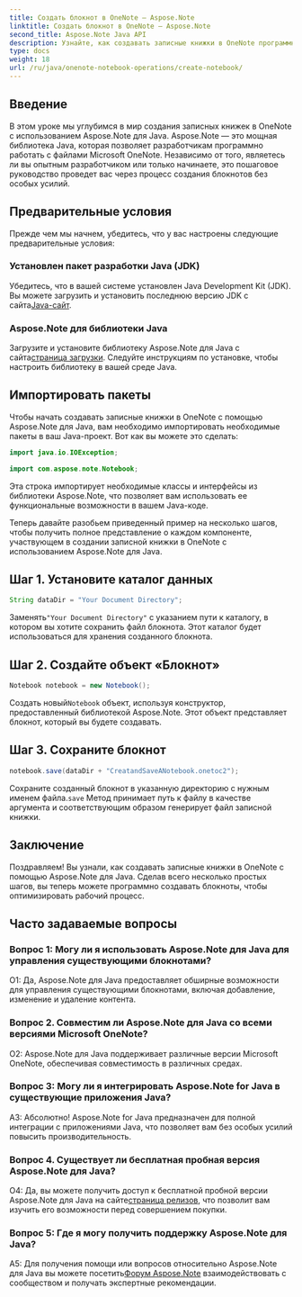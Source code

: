 ```yaml
---
title: Создать блокнот в OneNote — Aspose.Note
linktitle: Создать блокнот в OneNote — Aspose.Note
second_title: Aspose.Note Java API
description: Узнайте, как создавать записные книжки в OneNote программным способом с помощью Aspose.Note для Java. Оптимизируйте свой рабочий процесс с помощью этого пошагового руководства.
type: docs
weight: 18
url: /ru/java/onenote-notebook-operations/create-notebook/
---
```

## Введение

В этом уроке мы углубимся в мир создания записных книжек в OneNote с использованием Aspose.Note для Java. Aspose.Note — это мощная библиотека Java, которая позволяет разработчикам программно работать с файлами Microsoft OneNote. Независимо от того, являетесь ли вы опытным разработчиком или только начинаете, это пошаговое руководство проведет вас через процесс создания блокнотов без особых усилий.

## Предварительные условия

Прежде чем мы начнем, убедитесь, что у вас настроены следующие предварительные условия:

### Установлен пакет разработки Java (JDK)

Убедитесь, что в вашей системе установлен Java Development Kit (JDK). Вы можете загрузить и установить последнюю версию JDK с сайта[Java-сайт](https://www.oracle.com/java/technologies/javase-jdk15-downloads.html).

### Aspose.Note для библиотеки Java

 Загрузите и установите библиотеку Aspose.Note для Java с сайта[страница загрузки](https://releases.aspose.com/note/java/). Следуйте инструкциям по установке, чтобы настроить библиотеку в вашей среде Java.

## Импортировать пакеты

Чтобы начать создавать записные книжки в OneNote с помощью Aspose.Note для Java, вам необходимо импортировать необходимые пакеты в ваш Java-проект. Вот как вы можете это сделать:

```java
import java.io.IOException;

import com.aspose.note.Notebook;
```

Эта строка импортирует необходимые классы и интерфейсы из библиотеки Aspose.Note, что позволяет вам использовать ее функциональные возможности в вашем Java-коде.

Теперь давайте разобьем приведенный пример на несколько шагов, чтобы получить полное представление о каждом компоненте, участвующем в создании записной книжки в OneNote с использованием Aspose.Note для Java.

## Шаг 1. Установите каталог данных

```java
String dataDir = "Your Document Directory";
```

 Заменять`"Your Document Directory"` с указанием пути к каталогу, в котором вы хотите сохранить файл блокнота. Этот каталог будет использоваться для хранения созданного блокнота.

## Шаг 2. Создайте объект «Блокнот»

```java
Notebook notebook = new Notebook();
```

 Создать новый`Notebook` объект, используя конструктор, предоставленный библиотекой Aspose.Note. Этот объект представляет блокнот, который вы будете создавать.

## Шаг 3. Сохраните блокнот

```java
notebook.save(dataDir + "CreatandSaveANotebook.onetoc2");
```

 Сохраните созданный блокнот в указанную директорию с нужным именем файла.`save` Метод принимает путь к файлу в качестве аргумента и соответствующим образом генерирует файл записной книжки.

## Заключение

Поздравляем! Вы узнали, как создавать записные книжки в OneNote с помощью Aspose.Note для Java. Сделав всего несколько простых шагов, вы теперь можете программно создавать блокноты, чтобы оптимизировать рабочий процесс.

## Часто задаваемые вопросы

### Вопрос 1: Могу ли я использовать Aspose.Note для Java для управления существующими блокнотами?

О1: Да, Aspose.Note для Java предоставляет обширные возможности для управления существующими блокнотами, включая добавление, изменение и удаление контента.

### Вопрос 2. Совместим ли Aspose.Note для Java со всеми версиями Microsoft OneNote?

О2: Aspose.Note для Java поддерживает различные версии Microsoft OneNote, обеспечивая совместимость в различных средах.

### Вопрос 3: Могу ли я интегрировать Aspose.Note for Java в существующие приложения Java?

А3: Абсолютно! Aspose.Note for Java предназначен для полной интеграции с приложениями Java, что позволяет вам без особых усилий повысить производительность.

### Вопрос 4. Существует ли бесплатная пробная версия Aspose.Note для Java?

 О4: Да, вы можете получить доступ к бесплатной пробной версии Aspose.Note для Java на сайте[страница релизов](https://releases.aspose.com/), что позволит вам изучить его возможности перед совершением покупки.

### Вопрос 5: Где я могу получить поддержку Aspose.Note для Java?

 A5: Для получения помощи или вопросов относительно Aspose.Note для Java вы можете посетить[Форум Aspose.Note](https://forum.aspose.com/c/note/28) взаимодействовать с сообществом и получать экспертные рекомендации.